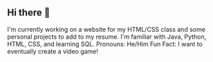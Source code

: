 ## Hi there 👋

I'm currently working on a website for my HTML/CSS class and some personal projects to add to my resume.
I'm familiar with Java, Python, HTML, CSS, and learning SQL. 
Pronouns: He/Him
Fun Fact: I want to eventually create a video game!

<!--
**KevinTC-star/KevinTC-star** is a ✨ _special_ ✨ repository because its `README.md` (this file) appears on your GitHub profile.

Here are some ideas to get you started:

- 🔭 I’m currently working on ...
- 🌱 I’m currently learning ...
- 👯 I’m looking to collaborate on ...
- 🤔 I’m looking for help with ...
- 💬 Ask me about ...
- 📫 How to reach me: ...
- 😄 Pronouns: ...
- ⚡ Fun fact: ...
-->
